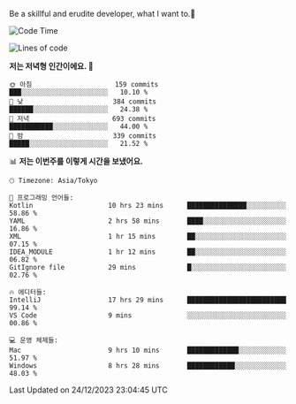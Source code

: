 Be a skillful and erudite developer, what I want to.👶

<!--START_SECTION:waka-->
![Code Time](http://img.shields.io/badge/Code%20Time-380%20hrs%2057%20mins-blue)

![Lines of code](https://img.shields.io/badge/%EC%A0%80%EB%8A%94%20%EC%97%AC%ED%83%9C%EA%B9%8C%EC%A7%80%20-748.2%20thousand%20%EC%A4%84%EC%9D%98%20%EC%BD%94%EB%93%9C%EB%A5%BC%20%EC%9E%91%EC%84%B1%ED%96%88%EC%96%B4%EC%9A%94.-blue)

**저는 저녁형 인간이에요. 🦉** 

```text
🌞 아침                     159 commits         ███░░░░░░░░░░░░░░░░░░░░░░   10.10 % 
🌆 낮　                     384 commits         ██████░░░░░░░░░░░░░░░░░░░   24.38 % 
🌃 저녁                     693 commits         ███████████░░░░░░░░░░░░░░   44.00 % 
🌙 밤　                     339 commits         █████░░░░░░░░░░░░░░░░░░░░   21.52 % 
```


📊 **저는 이번주를 이렇게 시간을 보냈어요.** 

```text
🕑︎ Timezone: Asia/Tokyo

💬 프로그래밍 언어들: 
Kotlin                   10 hrs 23 mins      ███████████████░░░░░░░░░░   58.86 % 
YAML                     2 hrs 58 mins       ████░░░░░░░░░░░░░░░░░░░░░   16.86 % 
XML                      1 hr 15 mins        ██░░░░░░░░░░░░░░░░░░░░░░░   07.15 % 
IDEA_MODULE              1 hr 12 mins        ██░░░░░░░░░░░░░░░░░░░░░░░   06.82 % 
GitIgnore file           29 mins             █░░░░░░░░░░░░░░░░░░░░░░░░   02.76 % 

🔥 에디터들: 
IntelliJ                 17 hrs 29 mins      █████████████████████████   99.14 % 
VS Code                  9 mins              ░░░░░░░░░░░░░░░░░░░░░░░░░   00.86 % 

💻 운영 체제들: 
Mac                      9 hrs 10 mins       █████████████░░░░░░░░░░░░   51.97 % 
Windows                  8 hrs 28 mins       ████████████░░░░░░░░░░░░░   48.03 % 
```


 Last Updated on 24/12/2023 23:04:45 UTC
<!--END_SECTION:waka-->
